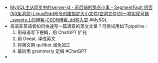 - [MySQL主从同步中的server-id - 前后端的那点小事 - SegmentFault 思否](https://segmentfault.com/a/1190000020315036)
  [(50条消息) Linux的dd命令创建指定大小文件(空洞文件)的一种实现可能_sweety_L的博客-CSDN博客_dd导入空](https://blog.csdn.net/lpprince/article/details/17714833) #MySQL
- 母语非英语者如何快速写一篇满意的英文文章？可尝试用如下pipeline：
  1. 用母语写下梗概，用 ChatGPT 扩充
  2. 用 DeepL 译成英文
  3. 将英文用 quillbot 润色加工
  4. 最后用 grammerly 定稿 #ChatGPT
-